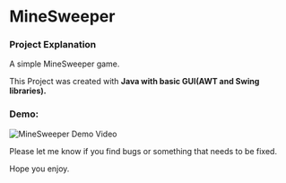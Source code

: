 # MineSweeper

### Project Explanation

A simple MineSweeper game.

This Project was created with <b> Java with basic GUI(AWT and Swing libraries).</b>

### Demo:
![MineSweeper Demo Video](https://github.com/leorrose/MineSweeper/blob/master/demo.gif)

Please let me know if you find bugs or something that needs to be fixed.

Hope you enjoy.
